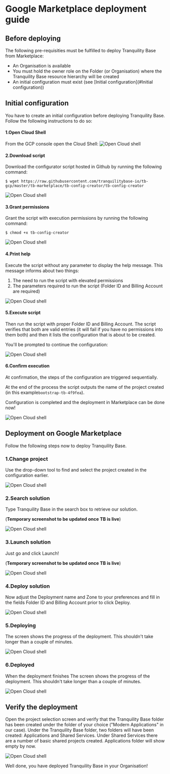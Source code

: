 # Google Marketplace deployment guide

## Before deploying
The following pre-requisities must be fulfilled to deploy Tranquility Base from Marketplace:
- An Organisation is available
- You must hold the owner role on the Folder (or Organisation) where the Tranquility Base resource
 hierarchy will be created
- An initial configuration must exist (see [Initial configuration](#Initial configuration))
## Initial configuration
You have to create an initial configuration before deploying Tranquility Base. 
Follow the following instructions to do so:

#### 1.Open Cloud Shell 
From the GCP console open the Cloud Shell:
![Open Cloud shell](./img/open-cs.png)

#### 2.Download script 
Download the configurator script hosted in Github by running the following command:
```
$ wget https://raw.githubusercontent.com/tranquilitybase-io/tb-gcp/master/tb-marketplace/tb-config-creator/tb-config-creator
```

![Open Cloud shell](./img/download.png)

#### 3.Grant permissions
Grant the script with execution permissions by running the following command:
```
$ chmod +x tb-config-creator
```
![Open Cloud shell](./img/permissions.png)

#### 4.Print help
Execute the script without any parameter to display the help message. This message informs about two things:
1. The need to run the script with elevated permissions
2. The parameters required to run the script (Folder ID and Billing Account are required)

![Open Cloud shell](./img/help.png)

#### 5.Execute script
Then run the script with proper Folder ID and Billing Account. The script verifies that both are valid entries 
(it will fail if you have no permissions into them both) and then it lists the configuration that is about to be created.

You'll be prompted to continue the configuration:

![Open Cloud shell](./img/run.png)

#### 6.Confirm execution 
At confirmation, the steps of the configuration are triggered sequentially. 

At the end of the process the script outputs the name of the project created (in this example`bootstrap-tb-4f9fea`). 

Configuration is completed and the deployment in Marketplace can be done now!

![Open Cloud shell](./img/result.png)
## Deployment on Google Marketplace
Follow the following steps now to deploy Tranquility Base.

### 1.Change project
Use the drop-down tool to find and select the project created in the configuration earlier.

![Open Cloud shell](./img/change-project.png)

### 2.Search solution
Type Tranquility Base in the search box to retrieve our solution. 

(**Temporary screenshot to be updated once TB is live**)

![Open Cloud shell](./img/search.png)

### 3.Launch solution
Just go and click Launch!

(**Temporary screenshot to be updated once TB is live**)

![Open Cloud shell](./img/launch.png)

### 4.Deploy solution
Now adjust the Deployment name and Zone to your preferences and fill in the fields Folder ID and Billing Account prior 
to click Deploy.

![Open Cloud shell](./img/deploy.png)

### 5.Deploying
The screen shows the progress of the deployment. This shouldn't take longer than a couple of minutes.

![Open Cloud shell](./img/deploying.png)

### 6.Deployed
When the deployment finishes The screen shows the progress of the deployment. This shouldn't take longer than a couple of minutes.

![Open Cloud shell](./img/deployed.png)

## Verify the deployment
Open the project selection screen and verify that the Tranquility Base folder has been created under the folder of your 
choice ("Modern Applications" in our case). Under the Tranquility Base folder, two folders will have been created: Applications
 and Shared Services. Under Shared Services there are a number of basic shared projects created. Applications folder will
 show empty by now.

![Open Cloud shell](./img/landingzone.png)

Well done, you have deployed Tranquility Base in your Organisation!